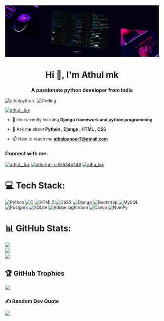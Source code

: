 
[![MasterHead](https://github.com/athulpython/athulpython/blob/main/Black%20Minimal%20Email%20Header.png?raw=true)]()
<h1 align="center">Hi 👋, I'm Athul mk</h1>
<h3 align="center">A passionate python developer from India</h3>
<img align="right" alt="Coding" width="400" src="https://www.sarvika.com/wp-content/uploads/2021/03/Backend-Developer-Python-GIF-Dribble.gif">

<p align="left"> <img src="https://komarev.com/ghpvc/?username=athulpython&label=Profile%20views&color=0e75b6&style=flat" alt="athulpython" /> </p>

<p align="left"> <a href="https://twitter.com/athul__lux" target="blank"><img src="https://img.shields.io/twitter/follow/athul__lux?logo=twitter&style=for-the-badge" alt="athul__lux" /></a> </p>

- 🌱 I’m currently learning **Django framework and python programming**

- 💬 Ask me about **Python , Django , HTML , CSS**

- 📫 How to reach me **athulpanoor7@gmail.com**

<h3 align="left">Connect with me:</h3>
<p align="left">
<a href="https://twitter.com/athul__lux" target="blank"><img align="center" src="https://raw.githubusercontent.com/rahuldkjain/github-profile-readme-generator/master/src/images/icons/Social/twitter.svg" alt="athul__lux" height="30" width="40" /></a>
<a href="https://linkedin.com/in/athul-m-k-55534b249" target="blank"><img align="center" src="https://raw.githubusercontent.com/rahuldkjain/github-profile-readme-generator/master/src/images/icons/Social/linked-in-alt.svg" alt="athul-m-k-55534b249" height="30" width="40" /></a>
<a href="https://instagram.com/athu_lux" target="blank"><img align="center" src="https://raw.githubusercontent.com/rahuldkjain/github-profile-readme-generator/master/src/images/icons/Social/instagram.svg" alt="athu_lux" height="30" width="40" /></a>
</p>


# 💻 Tech Stack:
![Python](https://img.shields.io/badge/python-3670A0?style=for-the-badge&logo=python&logoColor=ffdd54) ![C](https://img.shields.io/badge/c-%2300599C.svg?style=for-the-badge&logo=c&logoColor=white) ![HTML5](https://img.shields.io/badge/html5-%23E34F26.svg?style=for-the-badge&logo=html5&logoColor=white) ![CSS3](https://img.shields.io/badge/css3-%231572B6.svg?style=for-the-badge&logo=css3&logoColor=white) ![Django](https://img.shields.io/badge/django-%23092E20.svg?style=for-the-badge&logo=django&logoColor=white) ![Bootstrap](https://img.shields.io/badge/bootstrap-%23563D7C.svg?style=for-the-badge&logo=bootstrap&logoColor=white) ![MySQL](https://img.shields.io/badge/mysql-%2300f.svg?style=for-the-badge&logo=mysql&logoColor=white) ![Postgres](https://img.shields.io/badge/postgres-%23316192.svg?style=for-the-badge&logo=postgresql&logoColor=white) ![SQLite](https://img.shields.io/badge/sqlite-%2307405e.svg?style=for-the-badge&logo=sqlite&logoColor=white) ![Adobe Lightroom](https://img.shields.io/badge/Adobe%20Lightroom-31A8FF.svg?style=for-the-badge&logo=Adobe%20Lightroom&logoColor=white) ![Canva](https://img.shields.io/badge/Canva-%2300C4CC.svg?style=for-the-badge&logo=Canva&logoColor=white) ![NumPy](https://img.shields.io/badge/numpy-%23013243.svg?style=for-the-badge&logo=numpy&logoColor=white)

# 📊 GitHub Stats:
![](https://github-readme-stats.vercel.app/api?username=athulpython&theme=merko&hide_border=true&include_all_commits=true&count_private=true)<br/>
![](https://github-readme-streak-stats.herokuapp.com/?user=athulpython&theme=merko&hide_border=true)<br/>
![](https://github-readme-stats.vercel.app/api/top-langs/?username=athulpython&theme=merko&hide_border=true&include_all_commits=true&count_private=true&layout=compact)

## 🏆 GitHub Trophies
![](https://github-profile-trophy.vercel.app/?username=athulpython&theme=juicyfresh&no-frame=false&no-bg=false&margin-w=4)

### ✍️ Random Dev Quote
![](https://quotes-github-readme.vercel.app/api?type=horizontal&theme=radical)
